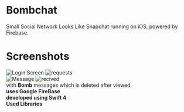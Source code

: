 # Bombchat
Small Social Network Looks Like Snapchat running on iOS, powered by Firebase.
<br>
# Screenshots
![Login Screen](https://i.imgur.com/qZ9Vsf0l.png "Login Screen") ![requests](https://i.imgur.com/bZDay40l.png "Requests")
<br>
![Message](https://i.imgur.com/mPuUZj9l.png "Message") ![recived](https://i.imgur.com/SODlxo1l.png "recived")
<br>
with **Bomb** messages which is deleted after viewed.
<br>
**uses Google FireBase**
<br>
**developed using Swift 4**
<br>
**Used Libraries**
<br>
